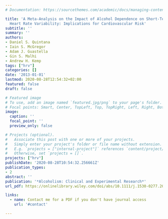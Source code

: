 ```yaml
---
# Documentation: https://sourcethemes.com/academic/docs/managing-content/

title: 'A Meta‐Analysis on the Impact of Alcohol Dependence on Short‐Term Resting‐State
  Heart Rate Variability: Implications for Cardiovascular Risk'
subtitle: ''
summary: ''
authors:
- Daniel S. Quintana
- Iain S. McGregor
- Adam J. Guastella
- Gin S. Malhi
- Andrew H. Kemp
tags: ["hrv"]
categories: []
date: '2013-01-01'
lastmod: 2020-08-28T12:54:32+02:00
featured: false
draft: false

# Featured image
# To use, add an image named `featured.jpg/png` to your page's folder.
# Focal points: Smart, Center, TopLeft, Top, TopRight, Left, Right, BottomLeft, Bottom, BottomRight.
image:
  caption: ''
  focal_point: ''
  preview_only: false

# Projects (optional).
#   Associate this post with one or more of your projects.
#   Simply enter your project's folder or file name without extension.
#   E.g. `projects = ["internal-project"]` references `content/project/deep-learning/index.md`.
#   Otherwise, set `projects = []`.
projects: ["hrv"]
publishDate: '2020-08-28T10:54:32.256661Z'
publication_types:
- 2
abstract: ''
publication: '*Alcoholism: Clinical and Experimental Research*'
url_pdf: https://onlinelibrary.wiley.com/doi/abs/10.1111/j.1530-0277.2012.01913.x

links:
  - name: Contact me for a PDF if you don't have journal access
    url: '#contact'

---
```

